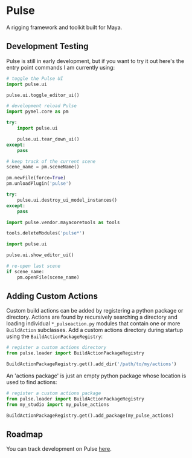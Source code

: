 # Pulse

A rigging framework and toolkit built for Maya.

## Development Testing

Pulse is still in early development, but if you want to try it out here's the entry point commands I am currently using:

```python
# toggle the Pulse UI
import pulse.ui

pulse.ui.toggle_editor_ui()
```

```python
# development reload Pulse
import pymel.core as pm

try:
    import pulse.ui

    pulse.ui.tear_down_ui()
except:
    pass

# keep track of the current scene
scene_name = pm.sceneName()

pm.newFile(force=True)
pm.unloadPlugin('pulse')

try:
    pulse.ui.destroy_ui_model_instances()
except:
    pass

import pulse.vendor.mayacoretools as tools

tools.deleteModules('pulse*')

import pulse.ui

pulse.ui.show_editor_ui()

# re-open last scene
if scene_name:
    pm.openFile(scene_name)
```

## Adding Custom Actions

Custom build actions can be added by registering a python package or directory. Actions are found by recursively
searching a directory and loading individual `*_pulseaction.py` modules that contain one or more `BuildAction`
subclasses. Add a custom actions directory during startup using the `BuildActionPackageRegistry`:

```py
# register a custom actions directory
from pulse.loader import BuildActionPackageRegistry

BuildActionPackageRegistry.get().add_dir('/path/to/my/actions')
```

An 'actions package' is just an empty python package whose location is used to find actions:

```py
# register a custom actions package
from pulse.loader import BuildActionPackageRegistry
from my_studio import my_pulse_actions

BuildActionPackageRegistry.get().add_package(my_pulse_actions)
```

## Roadmap

You can track development on Pulse [here](https://bohdon.notion.site/f656af523ead43a5893679d13e36e6aa).
